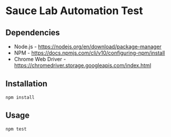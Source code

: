 # Sauce Lab Automation Test

## Dependencies

 - Node.js - https://nodejs.org/en/download/package-manager
 - NPM - https://docs.npmjs.com/cli/v10/configuring-npm/install
 - Chrome Web Driver - https://chromedriver.storage.googleapis.com/index.html

## Installation

    npm install

## Usage

    npm test
